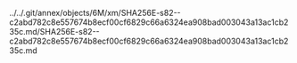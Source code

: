 ../../.git/annex/objects/6M/xm/SHA256E-s82--c2abd782c8e557674b8ecf00cf6829c66a6324ea908bad003043a13ac1cb235c.md/SHA256E-s82--c2abd782c8e557674b8ecf00cf6829c66a6324ea908bad003043a13ac1cb235c.md